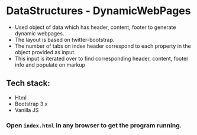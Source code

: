 # DataStructures - DynamicWebPages
- Used object of data which has header, content, footer to generate dynamic webpages.
- The layout is based on twitter-bootstrap.
- The number of tabs on index header correspond to each property in the object provided as input.
- This input is iterated over to find corresponding header, content, footer info and populate on markup

## Tech stack:
- Html
- Bootstrap 3.x
- Vanilla JS

### Open `index.html` in any browser to get the program running.
